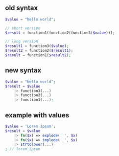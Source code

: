 ## old syntax

```php
$value = "hello world";

// short version
$result = function1(function2(function3($value)));

// long version
$result1 = function3($value);
$result2 = function2($result1);
$result = function1($result2);
```

## new syntax

```php
$value = "hello world";
$result = $value
    |> function3(...)
    |> function2(...)
    |> function1(...);
```

## example with values

```php    
$value = 'Lorem Ipsum';
$result = $value
    |> fn($x) => explode(' ', $x)
    |> fn($x) => implode('_', $x)
    |> strtolower(...)
; // lorem_ipsum
```